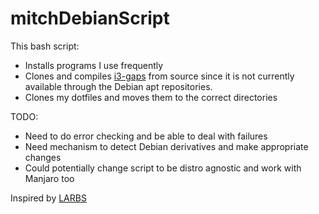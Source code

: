 # mitchDebianScript

This bash script:

* Installs programs I use frequently
* Clones and compiles [i3-gaps](https://github.com/Airblader/i3) from source since it is not currently available through the Debian apt repositories.  
* Clones my dotfiles and moves them to the correct directories

TODO:
 * Need to do error checking and be able to deal with failures
 * Need mechanism to detect Debian derivatives and make appropriate changes
 * Could potentially change script to be distro agnostic and work with Manjaro too

Inspired by [LARBS](https://github.com/lukesmithxyz/larbs)
